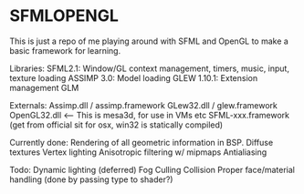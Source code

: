 SFMLOPENGL
==========

This is just a repo of me playing around with SFML and OpenGL to make a basic framework for learning.


Libraries:
SFML2.1: Window/GL context management, timers, music, input, texture loading
ASSIMP 3.0: Model loading
GLEW 1.10.1: Extension management
GLM

Externals:
Assimp.dll / assimp.framework
GLew32.dll / glew.framework
OpenGL32.dll <-- This is mesa3d, for use in VMs etc
SFML-xxx.framework (get from official sit for osx, win32 is statically compiled)

Currently done:
Rendering of all geometric information in BSP.
Diffuse textures
Vertex lighting
Anisotropic filtering w/ mipmaps
Antialiasing

Todo:
Dynamic lighting (deferred)
Fog
Culling
Collision
Proper face/material handling (done by passing type to shader?)

